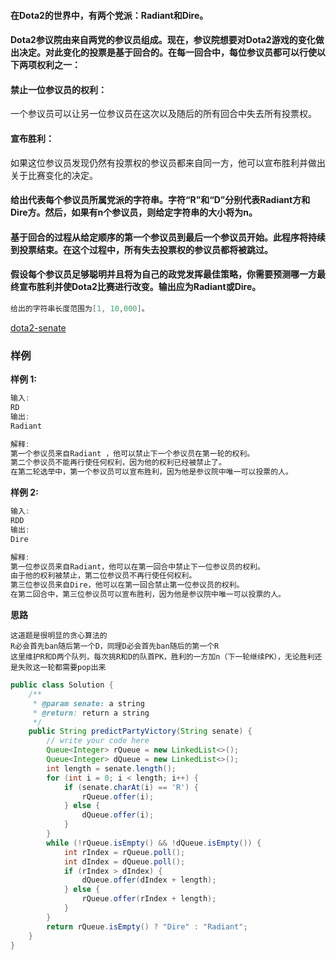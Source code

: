 #### 在Dota2的世界中，有两个党派：Radiant和Dire。

#### Dota2参议院由来自两党的参议员组成。现在，参议院想要对Dota2游戏的变化做出决定。对此变化的投票是基于回合的。在每一回合中，每位参议员都可以行使以下两项权利之一：

#### 禁止一位参议员的权利：
一个参议员可以让另一位参议员在这次以及随后的所有回合中失去所有投票权。

#### 宣布胜利：
如果这位参议员发现仍然有投票权的参议员都来自同一方，他可以宣布胜利并做出关于比赛变化的决定。

#### 给出代表每个参议员所属党派的字符串。字符“R”和“D”分别代表Radiant方和Dire方。然后，如果有n个参议员，则给定字符串的大小将为n。

#### 基于回合的过程从给定顺序的第一个参议员到最后一个参议员开始。此程序将持续到投票结束。在这个过程中，所有失去投票权的参议员都将被跳过。

#### 假设每个参议员足够聪明并且将为自己的政党发挥最佳策略，你需要预测哪一方最终宣布胜利并使Dota2比赛进行改变。输出应为Radiant或Dire。

```java
给出的字符串长度范围为[1, 10,000]。
```



[dota2-senate](https://www.lintcode.com/problem/dota2-senate/description)



### **样例**

**样例 1:**

```java
输入: 
RD
输出: 
Radiant

解释:
第一个参议员来自Radiant ，他可以禁止下一个参议员在第一轮的权利。
第二个参议员不能再行使任何权利，因为他的权利已经被禁止了。
在第二轮选举中，第一个参议员可以宣布胜利，因为他是参议院中唯一可以投票的人。
```

**样例 2:**

```java
输入: 
RDD
输出:
Dire

解释: 
第一位参议员来自Radiant，他可以在第一回合中禁止下一位参议员的权利。
由于他的权利被禁止，第二位参议员不再行使任何权利。
第三位参议员来自Dire，他可以在第一回合禁止第一位参议员的权利。
在第二回合中，第三位参议员可以宣布胜利，因为他是参议院中唯一可以投票的人。
```



**思路**

```
这道题是很明显的贪心算法的
R必会首先ban随后第一个D，同理D必会首先ban随后的第一个R
这里维护R和D两个队列，每次挑R和D的队首PK，胜利的一方加n（下一轮继续PK），无论胜利还是失败这一轮都需要pop出来
```



```java
public class Solution {
    /**
     * @param senate: a string
     * @return: return a string
     */
    public String predictPartyVictory(String senate) {
        // write your code here
        Queue<Integer> rQueue = new LinkedList<>();
        Queue<Integer> dQueue = new LinkedList<>();
        int length = senate.length();
        for (int i = 0; i < length; i++) {
            if (senate.charAt(i) == 'R') {
                rQueue.offer(i);
            } else {
                dQueue.offer(i);
            }
        }
        while (!rQueue.isEmpty() && !dQueue.isEmpty()) {
            int rIndex = rQueue.poll();
            int dIndex = dQueue.poll();
            if (rIndex > dIndex) {
                dQueue.offer(dIndex + length);
            } else {
                rQueue.offer(rIndex + length);
            }
        }
        return rQueue.isEmpty() ? "Dire" : "Radiant";
    }
}
```

